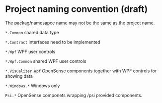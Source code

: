 # Project naming convention (draft)

The packag/namesapce name may not be the same as the project name.

`*.Common` shared data type

`*.Contract` interfaces need to be implemented

`*.Wpf` WPF user controls

`*.Wpf.Common` shared WPF user controls

`*.Visualizer.Wpf` OpenSense components together with WPF controls for showing data

`*.Windows.*` Windows only

`Psi.*` OpenSense componets wrapping /psi provided components.
